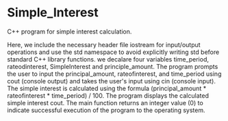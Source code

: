 # Simple_Interest

C++ program for simple interest calculation.

Here, we include the necessary header file iostream for input/output operations and use the std namespace to avoid explicitly writing std before standard C++ library functions.
we decalare four variables time_period, rateodinterest, SimpleInterest and principle_amount.
The program prompts the user to input the principal_amount, rateofinterest, and time_period using cout (console output) and takes the user's input using cin (console input).
The simple interest is calculated using the formula (principal_amount * rateofinterest * time_period) / 100.
The program displays the calculated simple interest cout.
The main function returns an integer value (0) to indicate successful execution of the program to the operating system.

